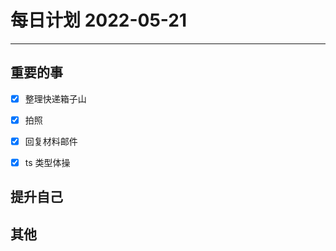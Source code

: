 #  每日计划 2022-05-21
---
## 重要的事
- [x]  整理快递箱子山
- [x]  拍照
- [x]  回复材料邮件
- [x] ts 类型体操



## 提升自己

  



## 其他








